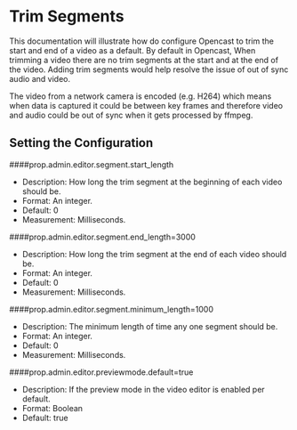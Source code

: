 Trim Segments
=============

This documentation will illustrate how do configure Opencast to trim the start and end of a video as a default.
By default in Opencast, When trimming a video there are no trim segments at the start and at the end of the video. 
Adding trim segments would help resolve the issue of out of sync audio and video.

The video from a network camera is encoded (e.g. H264) which means when data is captured it could be between key frames 
and therefore video and audio could be out of sync when it gets processed by ffmpeg.

Setting the Configuration
-------------------------

####prop.admin.editor.segment.start_length

* Description: How long the trim segment at the beginning of each video should be.
* Format: An integer.
* Default: 0
* Measurement: Milliseconds.

####prop.admin.editor.segment.end_length=3000

* Description: How long the trim segment at the end of each video should be.
* Format: An integer.
* Default: 0
* Measurement: Milliseconds.

####prop.admin.editor.segment.minimum_length=1000

* Description: The minimum length of time any one segment should be.
* Format: An integer.
* Default: 0
* Measurement: Milliseconds.

####prop.admin.editor.previewmode.default=true

* Description: If the preview mode in the video editor is enabled per default.
* Format: Boolean
* Default: true